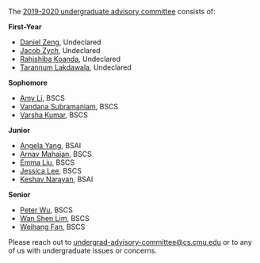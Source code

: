 The [2019-2020 undergraduate advisory committee](https://scsdean.cs.cmu.edu/advisory-committees/index.html) consists of:

**First-Year**
- [Daniel Zeng](mailto:dlzeng@andrew.cmu.edu), Undeclared
- [Jacob Zych](mailto:jzych@andrew.cmu.edu), Undeclared
- [Rahjshiba Koanda](mailto:rkoanda@andrew.cmu.edu), Undeclared
- [Tarannum Lakdawala](mailto:tlakdawa@andrew.cmu.edu), Undeclared

**Sophomore**
- [Amy Li](mailto:azli@andrew.cmu.edu), BSCS
- [Vandana Subramaniam](mailto:vandanas@andrew.cmu.edu), BSCS
- [Varsha Kumar](mailto:varshak@andrew.cmu.edu), BSCS

**Junior**
- [Angela Yang](mailto:agyang@andrew.cmu.edu), BSAI
- [Arnav Mahajan](mailto:arnavm@andrew.cmu.edu), BSCS
- [Emma Liu](mailto:emmaliu@andrew.cmu.edu), BSCS
- [Jessica Lee](mailto:jl5@andrew.cmu.edu), BSCS
- [Keshav Narayan](mailto:ksnaraya@andrew.cmu.edu), BSAI

**Senior**
- [Peter Wu](mailto:peterw1@andrew.cmu.edu), BSCS
- [Wan Shen Lim](mailto:wanshenl@cs.cmu.edu), BSCS
- [Weihang Fan](mailto:bvty@cmu.edu), BSCS

Please reach out to [undergrad-advisory-committee@cs.cmu.edu](mailto:undergrad-advisory-committee@cs.cmu.edu) or to any of us with undergraduate issues or concerns.
